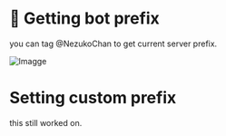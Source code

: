 # 📜 Getting bot prefix

you can tag @NezukoChan to get current server prefix.

![Imagge](https://cdn.discordapp.com/attachments/817980990156701731/861103179554619432/unknown.png)


# Setting custom prefix

this still worked on.